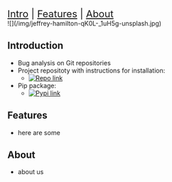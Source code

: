 <div style="font-size:22px">
  <a href="#introduction">Intro</a> |
  <a href="#features">Features</a> |
  <a href="#about">About</a>
</div>
![](/img/jeffrey-hamilton-qK0L-_1uH5g-unsplash.jpg)

## Introduction
* Bug analysis on Git repositories
* Project repositoty with instructions for installation:
  * [![Repo link](https://img.shields.io/badge/project-repository-blue)](https://github.com/mlaizure/dragonfly)
* Pip package:
  * [![Pypi link](https://img.shields.io/pypi/v/git-dragonfly)](https://pypi.org/project/git-dragonfly/)

## Features
* here are some

## About
* about us
